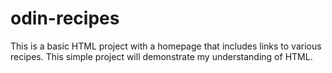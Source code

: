 # odin-recipes
This is a basic HTML project with a homepage that includes links to various 
recipes. This simple project will demonstrate my understanding of HTML.
